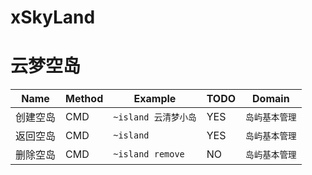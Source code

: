 # xSkyLand
# 云梦空岛




|Name|Method|Example|TODO|Domain|
|-|-|-|-|-|
|创建空岛|CMD|`~island 云清梦小岛`|YES|`岛屿基本管理`
|返回空岛|CMD|`~island`|YES|`岛屿基本管理`
|删除空岛|CMD|`~island remove`|NO|`岛屿基本管理`
